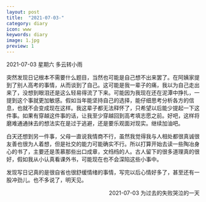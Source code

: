 ```yaml
---
layout: post
title:  "2021-07-03-"
category: diary
icon: www
keywords: diary
image: 1.jpg
preview: 1
---
```

2021-07-03 星期六 多云转小雨

突然发现日记根本不需要什么题目，当然也可能是自己想不出来罢了。在阿姨家提到了别人高考的事情，从而谈到了自己。这可能是我一辈子的痛，我以为自己走出来了，没想到眼泪还是这么轻易得流了下来。可能因为我现在还在泥潭中挣扎，一提到这个事就更加敏感。假如当年能坚持自己的选择，能仔细思考分析各方的信息，也就不会变成现在这样。我这辈子都无法释怀了，只希望以后能少提起一下这件事。如果有穿越这件事的话，让我至少穿越回到高考填志愿之前。好吧，这样将磨难通通抹去的想法实在是过于逃避，还是要乐观面对现实。继续加油吧。

白天还想到另一件事，父母一直说我情商不行，虽然我觉得我与人相处都很真诚很友善也很为人着想，但是社交的能力可能确实不行。所以打算开始去读一些陶冶身心的书了，主要还是羡慕那些出口成章，文绉绉的人。古人留下的很多道理真的很好，假如我从小认真看课外书，可能现在也不会深陷这些小事中。

发现写日记真的是很自省也很舒缓情绪的事情，写完以后心情好多了，甚至还有一股冲劲儿。也不多说了，明天见。
<p align="right">
2021-07-03 为过去的失败哭泣的一天
</p>